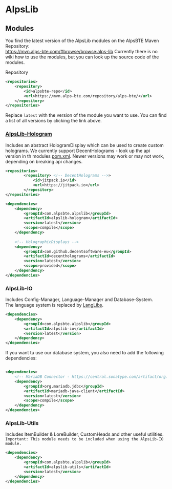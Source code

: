 # AlpsLib

## Modules

You find the latest version of the AlpsLib modules on the AlpsBTE Maven Repository:  
https://mvn.alps-bte.com/#browse/browse:alps-lib
Currently there is no wiki how to use the modules, but you can look up the source code of the modules.

Repository
```xml
<repositories>
    <repository>
        <id>alpsbte-repo</id>
        <url>https://mvn.alps-bte.com/repository/alps-bte/</url>
    </repository>
</repositories>
```

Replace ```latest``` with the version of the module you want to use. You can find a list of all versions by clicking the link above.

### [AlpsLib-Hologram](https://mvn.alps-bte.com/#browse/browse:alps-lib:com/alpsbte/alpslib/alpslib-hologram)

Includes an abstract HologramDisplay which can be used to create custom holograms.
We currently support DecentHolograms - look up the api version in th modules [pom.xml](./hologram/pom.xml).
Newer versions may work or may not work, depending on breaking api changes.

```xml
<repositories>
        <repository> <!-- DecentHolograms -->>
            <id>jitpack.io</id>
            <url>https://jitpack.io</url>
        </repository>
</repositories>
```
```xml
<dependencies>
    <dependency>
        <groupId>com.alpsbte.alpslib</groupId>
        <artifactId>alpslib-hologram</artifactId>
        <version>latest</version>
        <scope>compile</scope>
    </dependency>
    
    <!-- HolographicDisplays -->
    <dependency>
        <groupId>com.github.decentsoftware-eu</groupId>
        <artifactId>decentholograms</artifactId>
        <version>latest</version>
        <scope>provided</scope>
    </dependency>
</dependencies>
```

### AlpsLib-IO

Includes Config-Manager, Language-Manager and Database-System.   
The language system is replaced by [LangLibs](https://github.com/Cinnazeyy/LangLibs).

```xml
<dependencies>
    <dependency>
        <groupId>com.alpsbte.alpslib</groupId>
        <artifactId>alpslib-io</artifactId>
        <version>latest</version>
    </dependency>
</dependencies>
```

If you want tu use our database system, you also need to add the following dependencies:

```xml

<dependencies>
    <!-- MariaDB Connector - https://central.sonatype.com/artifact/org.mariadb.jdbc/mariadb-java-client-->
    <dependency>
        <groupId>org.mariadb.jdbc</groupId>
        <artifactId>mariadb-java-client</artifactId>
        <version>latest</version>
        <scope>compile</scope>
    </dependency>
</dependencies>    
```

### AlpsLib-Utils

Includes ItemBuilder & LoreBuilder, CustomHeads and other useful utilities.
```Important: This module needs to be included when using the AlpsLib-IO module.```

```xml
<dependencies>
    <dependency>
        <groupId>com.alpsbte.alpslib</groupId>
        <artifactId>alpslib-utils</artifactId>
        <version>latest</version>
    </dependency>
</dependencies>
```